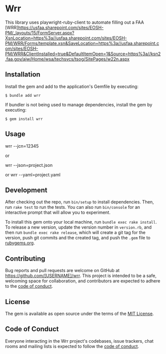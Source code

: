 # Wrr

This library uses playwright-ruby-client to automate filling out a FAA
[WRR]https://usfaa.sharepoint.com/sites/EOSH-PM/_layouts/15/FormServer.aspx?XsnLocation=https%3a//usfaa.sharepoint.com/sites/EOSH-PM/WRR/Forms/template.xsn&SaveLocation=https%3a//usfaa.sharepoint.com/sites/EOSH-PM/WRR&ClientInstalled=true&DefaultItemOpen=1&Source=https%3a//ksn2.faa.gov/ajw/Home/wsa/techsvcs/tsog/SitePages/w22n.aspx


## Installation

Install the gem and add to the application's Gemfile by executing:

    $ bundle add wrr

If bundler is not being used to manage dependencies, install the gem by executing:

    $ gem install wrr

## Usage

wrr --jcn=12345

or

wrr --json=project.json

or wrr --yaml=project.yaml

## Development

After checking out the repo, run `bin/setup` to install dependencies. Then, run
`rake test` to run the tests. You can also run `bin/console` for an interactive
prompt that will allow you to experiment.

To install this gem onto your local machine, run `bundle exec rake install`. To
release a new version, update the version number in `version.rb`, and then run
`bundle exec rake release`, which will create a git tag for the version, push
git commits and the created tag, and push the `.gem` file to
[rubygems.org](https://rubygems.org).

## Contributing

Bug reports and pull requests are welcome on GitHub at
https://github.com/[USERNAME]/wrr. This project is intended to be a safe,
welcoming space for collaboration, and contributors are expected to adhere to
the [code of
conduct](https://github.com/[USERNAME]/wrr/blob/master/CODE_OF_CONDUCT.md).

## License

The gem is available as open source under the terms of the [MIT
License](https://opensource.org/licenses/MIT).

## Code of Conduct

Everyone interacting in the Wrr project's codebases, issue trackers, chat rooms
and mailing lists is expected to follow the [code of
conduct](https://github.com/[USERNAME]/wrr/blob/master/CODE_OF_CONDUCT.md).

